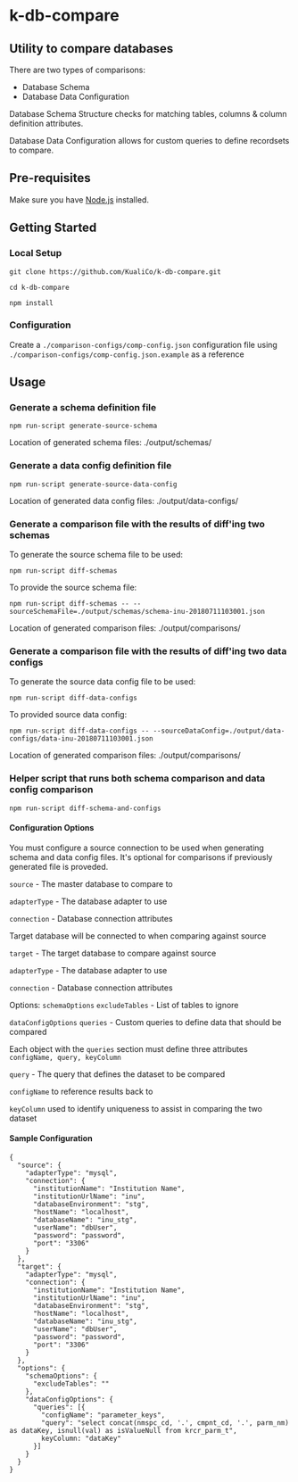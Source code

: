 # k-db-compare
Utility to compare databases
---
There are two types of comparisons:
  * Database Schema
  * Database Data Configuration

Database Schema Structure checks for matching tables, columns & column definition attributes.

Database Data Configuration allows for custom queries to define recordsets to compare.

## Pre-requisites
Make sure you have [Node.js](nodejs.org) installed.

## Getting Started

### Local Setup
`git clone https://github.com/KualiCo/k-db-compare.git`

`cd k-db-compare`

`npm install`

### Configuration
Create a `./comparison-configs/comp-config.json` configuration file using `./comparison-configs/comp-config.json.example` as a reference

## Usage
### Generate a schema definition file

`npm run-script generate-source-schema`

Location of generated schema files: ./output/schemas/

### Generate a data config definition file

`npm run-script generate-source-data-config`

Location of generated data config files: ./output/data-configs/

### Generate a comparison file with the results of diff'ing two schemas

To generate the source schema file to be used:

`npm run-script diff-schemas`

To provide the source schema file:

`npm run-script diff-schemas -- --sourceSchemaFile=./output/schemas/schema-inu-20180711103001.json`

Location of generated comparison files: ./output/comparisons/

### Generate a comparison file with the results of diff'ing two data configs

To generate the source data config file to be used:

`npm run-script diff-data-configs`

To provided source data config:

`npm run-script diff-data-configs -- --sourceDataConfig=./output/data-configs/data-inu-20180711103001.json`


Location of generated comparison files: ./output/comparisons/

### Helper script that runs both schema comparison and data config comparison

`npm run-script diff-schema-and-configs`


#### Configuration Options
  You must configure a source connection to be used when generating schema and data config files. It's optional for comparisons if previously generated file is proveded.

  `source` - The master database to compare to

  `adapterType` - The database adapter to use

  `connection` - Database connection attributes

  Target database will be connected to when comparing against source

  `target` - The target database to compare against source

  `adapterType` - The database adapter to use

  `connection` - Database connection attributes

Options:
  `schemaOptions`
    `excludeTables` - List of tables to ignore

  `dataConfigOptions`
    `queries` - Custom queries to define data that should be compared
      
  Each object with the `queries` section must define three attributes `configName, query, keyColumn`
  
  `query` - The query that defines the dataset to be compared

  `configName` to reference results back to

  `keyColumn` used to identify uniqueness to assist in comparing the two dataset


#### Sample Configuration
```
{
  "source": {
    "adapterType": "mysql",
    "connection": {
      "institutionName": "Institution Name",
      "institutionUrlName": "inu",
      "databaseEnvironment": "stg",
      "hostName": "localhost",
      "databaseName": "inu_stg",
      "userName": "dbUser",
      "password": "password",
      "port": "3306"
    }
  },
  "target": {
    "adapterType": "mysql",
    "connection": {
      "institutionName": "Institution Name",
      "institutionUrlName": "inu",
      "databaseEnvironment": "stg",
      "hostName": "localhost",
      "databaseName": "inu_stg",
      "userName": "dbUser",
      "password": "password",
      "port": "3306"
    }
  },
  "options": {
    "schemaOptions": {
      "excludeTables": ""
    },
    "dataConfigOptions": {
      "queries": [{
        "configName": "parameter_keys",
        "query": "select concat(nmspc_cd, '.', cmpnt_cd, '.', parm_nm) as dataKey, isnull(val) as isValueNull from krcr_parm_t",
        keyColumn: "dataKey"
      }]
    }
  }
}
```
